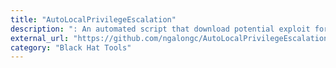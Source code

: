```yaml
---
title: "AutoLocalPrivilegeEscalation"
description: ": An automated script that download potential exploit for linux kernel from exploitdb, and compile them automatically."
external_url: "https://github.com/ngalongc/AutoLocalPrivilegeEscalation"
category: "Black Hat Tools"
---
```

